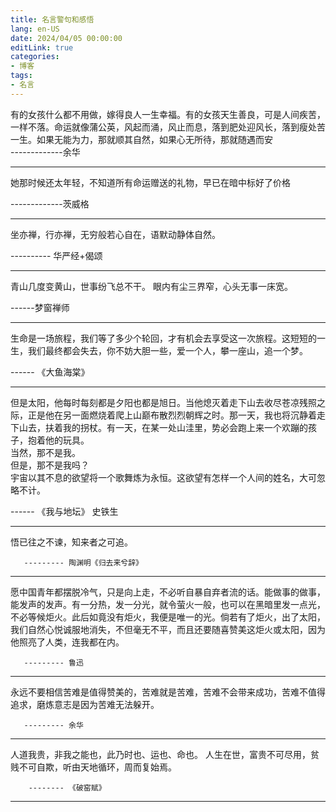 ```yaml
---
title: 名言警句和感悟
lang: en-US
date: 2024/04/05 00:00:00
editLink: true
categories: 
- 博客
tags: 
- 名言
---
```



有的女孩什么都不用做，嫁得良人一生幸福。有的女孩天生善良，可是人间疾苦，一样不落。命运就像蒲公英，风起而涌，风止而息，落到肥处迎风长，落到瘦处苦一生。如果无能为力，那就顺其自然，如果心无所待，那就随遇而安      
-------------余华

--------------------------------------------------

                                                              
  她那时候还太年轻，不知道所有命运赠送的礼物，早已在暗中标好了价格            
                                                              
  -------------茨威格
  
                                                              
--------------------------------------------------

坐亦禅，行亦禅，无穷般若心自在，语默动静体自然。

---------- 华严经+偈颂

--------------------------------------------------

青山几度变黄山，世事纷飞总不干。 
眼内有尘三界窄，心头无事一床宽。

------梦窗禅师

--------------------------------------------------

生命是一场旅程，我们等了多少个轮回，才有机会去享受这一次旅程。这短短的一生，我们最终都会失去，你不妨大胆一些，爱一个人，攀一座山，追一个梦。

------ 《大鱼海棠》

--------------------------------------------------

但是太阳，他每时每刻都是夕阳也都是旭日。当他熄灭着走下山去收尽苍凉残照之际，正是他在另一面燃烧着爬上山巅布散烈烈朝辉之时。那一天，我也将沉静着走下山去，扶着我的拐杖。有一天，在某一处山洼里，势必会跑上来一个欢蹦的孩子，抱着他的玩具。    
当然，那不是我。    
但是，那不是我吗？     
宇宙以其不息的欲望将一个歌舞炼为永恒。这欲望有怎样一个人间的姓名，大可忽略不计。      


  ------ 《我与地坛》 史铁生

--------------------------------------------------

悟已往之不谏，知来者之可追。

       --------- 陶渊明《归去来兮辞》


--------------------------------------------------

愿中国青年都摆脱冷气，只是向上走，不必听自暴自弃者流的话。能做事的做事，能发声的发声。有一分热，发一分光，就令萤火一般，也可以在黑暗里发一点光，不必等候炬火。此后如竟没有炬火，我便是唯一的光。倘若有了炬火，出了太阳，我们自然心悦诚服地消失，不但毫无不平，而且还要随喜赞美这炬火或太阳，因为他照亮了人类，连我都在内。

       --------- 鲁迅

--------------------------------------------------

永远不要相信苦难是值得赞美的，苦难就是苦难，苦难不会带来成功，苦难不值得追求，磨炼意志是因为苦难无法躲开。

       --------- 余华

--------------------------------------------------


人道我贵，非我之能也，此乃时也、运也、命也。
人生在世，富贵不可尽用，贫贱不可自欺，听由天地循环，周而复始焉。

        -------- 《破窑赋》

--------------------------------------------------
